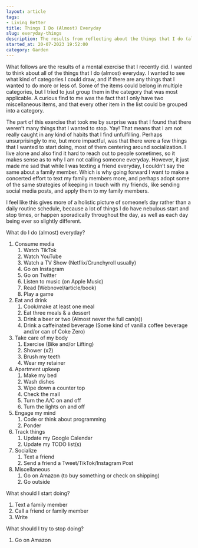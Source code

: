 ```yaml
---
layout: article
tags:
- Living Better
title: Things I Do (Almost) Everyday
slug: everyday-things
description: The results from reflecting about the things that I do (almost) everyday.
started_at: 20-07-2023 19:52:00
category: Garden
---
```


What follows are the results of a mental exercise that I recently did. I wanted to think about all of the things that I do (almost) everyday. I wanted to see what kind of categories I could draw, and if there are any things that I wanted to do more or less of. Some of the items could belong in multiple categories, but I tried to just group them in the category that was most applicable. A curious find to me was the fact that I only have two miscellaneous items, and that every other item in the list could be grouped into a category.

The part of this exercise that took me by surprise was that I found that there weren’t many things that I wanted to stop. Yay! That means that I am not really caught in any kind of habits that I find unfulfilling. Perhaps unsurprisingly to me, but more impactful, was that there were a few things that I wanted to start doing, most of them centering around socialization. I live alone and also find it hard to reach out to people sometimes, so it makes sense as to why I am not calling someone everyday. However, it just made me sad that while I was texting a friend everyday, I couldn’t say the same about a family member. Which is why going forward I want to make a concerted effort to text my family members more, and perhaps adopt some of the same strategies of keeping in touch with my friends, like sending social media posts, and apply them to my family members.

I feel like this gives more of a holistic picture of someone’s day rather than a daily routine schedule, because a lot of things I do have nebulous start and stop times, or happen sporadically throughout the day, as well as each day being ever so slightly different.

What do I do (almost) everyday?
1. Consume media
    1. Watch TikTok
    2. Watch YouTube
    3. Watch a TV Show (Netflix/Crunchyroll usually)
    4. Go on Instagram
    5. Go on Twitter
    6. Listen to music (on Apple Music)
    7. Read (Webnovel/article/book)
    8. Play a game
2. Eat and drink
    1. Cook/make at least one meal
    2. Eat three meals & a dessert
    3. Drink a beer or two (Almost never the full can(s))
    4. Drink a caffeinated beverage (Some kind of vanilla coffee beverage and/or can of Coke Zero)
3. Take care of my body
    1. Exercise (Bike and/or Lifting)
    2. Shower (x2)
    3. Brush my teeth
    4. Wear my retainer
4. Apartment upkeep
    1. Make my bed
    2. Wash dishes
    3. Wipe down a counter top
    4. Check the mail
    5. Turn the A/C on and off
    6. Turn the lights on and off
5. Engage my mind
    1. Code or think about programming
    2. Ponder
6. Track things
    1. Update my Google Calendar
    2. Update my TODO list(s)
7. Socialize
    1. Text a friend
    2. Send a friend a Tweet/TikTok/Instagram Post
8. Miscellaneous
    1. Go on Amazon (to buy something or check on shipping)
    2. Go outside

What should I start doing?
1. Text a family member
2. Call a friend or family member
3. Write

What should I try to stop doing?
1. Go on Amazon